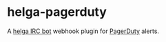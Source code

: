 # helga-pagerduty
A [helga IRC bot](https://helga.readthedocs.org/) webhook plugin for [PagerDuty](https://pagerduty.com/) alerts.
